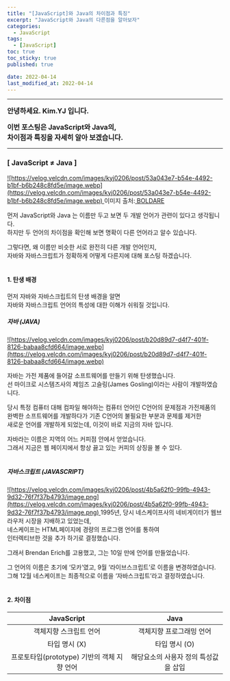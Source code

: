 ```yaml
---
title: "[JavaScript]와 Java의 차이점과 특징"
excerpt: "JavaScript와 Java의 다른점을 알아보자"
categories:
  - JavaScript
tags:
  - [JavaScript]
toc: true
toc_sticky: true
published: true

date: 2022-04-14
last_modified_at: 2022-04-14
---
```


---

<span style='font-size:1rem'>**안녕하세요. Kim.YJ 입니다.**</span>

<span style='font-size:1rem'>**이번 포스팅은 JavaScript와 Java의,**</span> <br>
<span style='font-size:1rem'>**차이점과 특징을 자세히 알아 보겠습니다.**</span>

---

### [ JavaScript ≠ Java ] <br>

<a href="https://velog.velcdn.com/images/kyj0206/post/53a043e7-b54e-4492-b1bf-b6b248c8fd5e/image.webp">
![https://velog.velcdn.com/images/kyj0206/post/53a043e7-b54e-4492-b1bf-b6b248c8fd5e/image.webp](https://velog.velcdn.com/images/kyj0206/post/53a043e7-b54e-4492-b1bf-b6b248c8fd5e/image.webp)
</a>
이미지 출처:<a href="https://www.boldare.com/blog/java-vs-javascript-what-is-the-difference/"> BOLDARE</a>

먼저 JavaScript와 Java 는 이름만 두고 보면 두 개발 언어가 관련이 있다고 생각됩니다.<br>
하지만 두 언어의 차이점을 확인해 보면 명확이 다른 언어라고 알수 있습니다.

그렇다면, 왜 이름만 비슷한 서로 완전히 다른 개발 언어인지,<br>
자바와 자바스크립트가 정확하게 어떻게 다른지에 대해 포스팅 하겠습니다.<br><br>

#### 1. 탄생 배경<br>

먼저 자바와 자바스크립트의 탄생 배경을 알면<br>
자바와 자바스크립트 언어의 특성에 대한 이해가 쉬워질 것입니다.

##### 자바 (JAVA)<br>

<a href="https://velog.velcdn.com/images/kyj0206/post/b20d89d7-d4f7-401f-8126-babaa8cfd664/image.webp">
![https://velog.velcdn.com/images/kyj0206/post/b20d89d7-d4f7-401f-8126-babaa8cfd664/image.webp](https://velog.velcdn.com/images/kyj0206/post/b20d89d7-d4f7-401f-8126-babaa8cfd664/image.webp)
</a>

자바는 가전 제품에 들어갈 소프트웨어를 만들기 위해 탄생했습니다.<br>
선 마이크로 시스템즈사의 제임즈 고슬링(James Gosling)이라는 사람이 개발하였습니다.

당시 특정 컴퓨터 대해 컴파일 해야하는 컴퓨터 언어인 C언어의 문제점과 가전제품의<br>
완벽한 소프트웨어를 개발하다가 기존 C언어의 불필요한 부분과 문제를 제거한<br>
새로운 언어를 개발하게 되었는데, 이것이 바로 지금의 자바 입니다.

자바라는 이름은 지역의 어느 커피점 안에서 얻었습니다. <br>
그래서 지금은 웹 페이지에서 항상 끓고 있는 커피의 상징을 볼 수 있다.
<br><br>

##### 자바스크립트 (JAVASCRIPT)

<a href="https://velog.velcdn.com/images/kyj0206/post/4b5a62f0-99fb-4943-9d32-76f7f37b4793/image.png">
![https://velog.velcdn.com/images/kyj0206/post/4b5a62f0-99fb-4943-9d32-76f7f37b4793/image.png](https://velog.velcdn.com/images/kyj0206/post/4b5a62f0-99fb-4943-9d32-76f7f37b4793/image.png)
</a>
1995년, 당시 네스케이프사의 네비게이터가 웹브라우저 시장을 지배하고 있었는데,<br>
네스케이프는 HTML페이지에 경량의 프로그램 언어를 통하여 <br>
인터렉티브한 것을 추가 하기로 결정했습니다.
 
그래서 Brendan Erich를 고용했고, 그는 10일 만에 언어를 만들었습니다.

그 언어의 이름은 초기에 ‘모카’였고, 9월 ‘라이브스크립트’로 이름을 변경하였습니다.<br>
그해 12월 네스케이프는 최종적으로 이름을 ‘자바스크립트’라고 결정하였습니다.<br><br>

#### 2. 차이점<br>

|               **JavaScript**                |               **Java**               |
| :-----------------------------------------: | :----------------------------------: |
|           객체지향 스크립트 언어            |       객체지향 프로그래밍 언어       |
|                타입 명시 (X)                |            타입 명시 (O)             |
| 프로토타입(prototype) 기반의 객체 지향 언어 | 해당요소의 사용자 정의 특성값을 삽입 |
